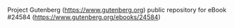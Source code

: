 Project Gutenberg (https://www.gutenberg.org) public repository for eBook #24584 (https://www.gutenberg.org/ebooks/24584)
